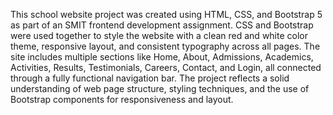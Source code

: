 This school website project was created using HTML, CSS, and Bootstrap 5 as part of an SMIT frontend development assignment. CSS and Bootstrap were used together to style the website with a clean red and white color theme, responsive layout, and consistent typography across all pages. The site includes multiple sections like Home, About, Admissions, Academics, Activities, Results, Testimonials, Careers, Contact, and Login, all connected through a fully functional navigation bar. The project reflects a solid understanding of web page structure, styling techniques, and the use of Bootstrap components for responsiveness and layout.
